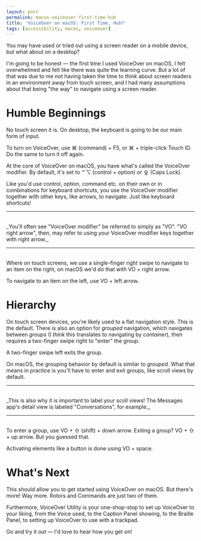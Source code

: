 ```yaml
---
layout: post
permalink: macos-voiceover-first-time-huh
title: 'VoiceOver on macOS: First Time, Huh?'
tags: [accessibility, macos, voiceover]
---
```


You may have used or tried out using a screen reader on a mobile device, but
what about on a desktop?

<!--more-->

I'm going to be honest — the first time I used VoiceOver on macOS, I felt
overwhelmed and felt like there was quite the learning curve. But a lot of that
was due to me not having taken the time to _think_ about screen readers in an
environment away from touch screen, and I had many assumptions about that being
"the way" to navigate using a screen reader.

# Humble Beginnings

No touch screen it is. On desktop, the keyboard is going to be our main form of
input.

To turn on VoiceOver, use ⌘ (command) + F5, or ⌘ + triple-click Touch ID.
Do the same to turn it off again.

At the core of VoiceOver on macOS, you have what's called the VoiceOver
modifier. By default, it's set to ⌃⌥ (control + option) _or_ ⇪ (Caps Lock).

Like you'd use control, option, command etc. on their own or in combinations
for keyboard shortcuts, you use the VoiceOver modifier together with other keys,
like arrows, to navigate. Just like keyboard shortcuts!

---
<br />
_You'll often see "VoiceOver modifier" be referred to simply as "VO". "VO right
arrow", then, may refer to using your VoiceOver modifier keys together with
right arrow._

---
<br />
Where on touch screens, we use a single-finger right swipe to navigate to an
item on the right, on macOS we'd do that with VO + right arrow.

To navigate to an item on the left, use VO + left arrow.

# Hierarchy

On touch screen devices, you're likely used to a flat navigation style. This
is the default. There is also an option for _grouped_ navigation, which
navigates between _groups_ (I _think_ this translates to navigating by
_container_), then requires a two-finger swipe right to "enter" the group.

A two-finger swipe left exits the group.

On macOS, the grouping behavior by default is similar to _grouped_. What that
means in practice is you'll have to enter and exit groups, like scroll views
by default.

---
<br />
_This is also why it is important to label your scoll views! The Messages app's
detail view is labeled "Conversations", for example._

---
<br />
To enter a group, use VO + ⇧ (shift) + down arrow. Exiting a group? VO + ⇧ + up
arrow. But you guessed that.

Activating elements like a button is done using VO + space.

# What's Next

This should allow you to get started using VoiceOver on macOS. But there's more!
Way more. Rotors and Commands are just two of them.

Furthermore, VoiceOver Utility is your one-shop-stop to set up VoiceOver to your
liking, from the Voice used, to the Caption Panel showing, to the Braille Panel,
to setting up VoiceOver to use with a trackpad.

Go and try it out — I'd love to hear how you get on!
